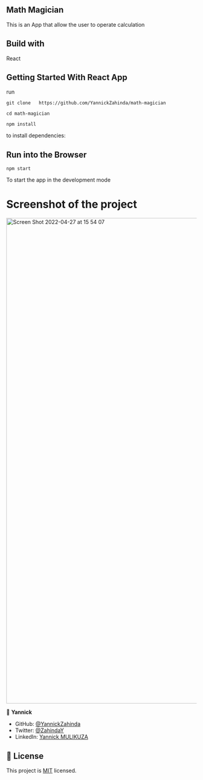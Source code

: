## Math Magician
This is an App that allow the user to operate calculation
## Build with

React

## Getting Started With React App

run
```
git clone   https://github.com/YannickZahinda/math-magician

cd math-magician

npm install 
```
 to install dependencies:

## Run into the Browser

```
npm start
```
To start the app in the development mode

# Screenshot of the project 

<img width="1280" alt="Screen Shot 2022-04-27 at 15 54 07" src="https://user-images.githubusercontent.com/91213045/165535119-fad7da10-168f-4c09-aac3-786507af917b.png">

👤 **Yannick**

- GitHub: [@YannickZahinda](https://github.com/YannickZahinda)
- Twitter: [@ZahindaY](https://twitter.com/ZahindaY)
- LinkedIn: [Yannick MULIKUZA](https://linkedin.com/in/linkedinhandle)

## 📝 License

This project is [MIT](./MIT.md) licensed.